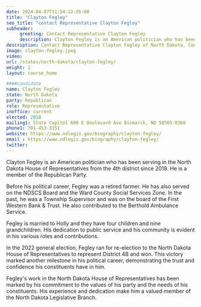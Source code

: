 ```yaml
---
date: 2024-04-07T11:54:12-05:00
title: "Clayton Fegley"
seo_title: "contact Representative Clayton Fegley"
subheader:
     greeting: Contact Representative Clayton Fegley
     description: Clayton Fegley is an American politician who has been serving in the North Dakota House of Representatives from the 4th district since 2018. He is a member of the Republican Party.
description: Contact Representative Clayton Fegley of North Dakota. Contact information for Clayton Fegley includes email address, phone number, and mailing address.
image: clayton-fegley.jpeg
video:
url: /states/north-dakota/clayton-fegley/
weight: 1
layout: course_home

####candidate
name: Clayton Fegley
state: North Dakota
party: Republican
role: Representative
inoffice: current
elected: 2018
mailing1: State Capitol 600 E Boulevard Ave Bismarck, ND 58505-0360
phone1: 701-453-3151
website: https://www.ndlegis.gov/biography/clayton-fegley/
email : https://www.ndlegis.gov/biography/clayton-fegley/
twitter: 
---
```

Clayton Fegley is an American politician who has been serving in the North Dakota House of Representatives from the 4th district since 2018. He is a member of the Republican Party.

Before his political career, Fegley was a retired farmer. He has also served on the NDSCS Board and the Ward County Social Services Zone. In the past, he was a Township Supervisor and was on the board of the First Western Bank & Trust. He also contributed to the Berthold Ambulance Service.

Fegley is married to Holly and they have four children and nine grandchildren. His dedication to public service and his community is evident in his various roles and contributions.

In the 2022 general election, Fegley ran for re-election to the North Dakota House of Representatives to represent District 4B and won. This victory marked another milestone in his political career, demonstrating the trust and confidence his constituents have in him.

Fegley's work in the North Dakota House of Representatives has been marked by his commitment to the values of his party and the needs of his constituents. His experience and dedication make him a valued member of the North Dakota Legislative Branch.

